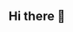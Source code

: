 ## Hi there 👋

<!--
**kwanyinkwanyin/kwanyinkwanyin** is a ✨ _special_ ✨ repository because its `README.md` (this file) appears on your GitHub profile.

Here are some ideas to get you started:

- 🔭 I’m currently working on ... Python 
- 🌱 I’m currently learning ... ai 
- 👯 I’m looking to collaborate on ... 
- 🤔 I’m looking for help with ... pet charities 
- 💬 Ask me about ... anything 
- 📫 How to reach me: ...
- 😄 Pronouns: ... they  
- ⚡ Fun fact: ... no 
-->
